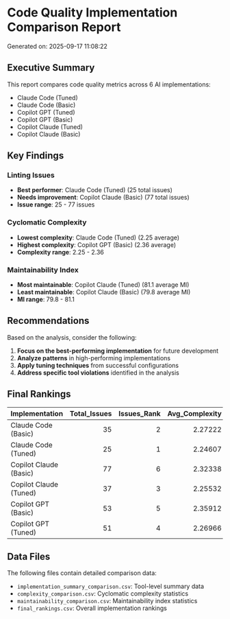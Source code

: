 # Code Quality Implementation Comparison Report

Generated on: 2025-09-17 11:08:22

## Executive Summary

This report compares code quality metrics across 6 AI implementations:

- Claude Code (Tuned)
- Claude Code (Basic)
- Copilot GPT (Tuned)
- Copilot GPT (Basic)
- Copilot Claude (Tuned)
- Copilot Claude (Basic)

## Key Findings

### Linting Issues
- **Best performer**: Claude Code (Tuned) (25 total issues)
- **Needs improvement**: Copilot Claude (Basic) (77 total issues)
- **Issue range**: 25 - 77 issues

### Cyclomatic Complexity
- **Lowest complexity**: Claude Code (Tuned) (2.25 average)
- **Highest complexity**: Copilot GPT (Basic) (2.36 average)
- **Complexity range**: 2.25 - 2.36

### Maintainability Index
- **Most maintainable**: Copilot Claude (Tuned) (81.1 average MI)
- **Least maintainable**: Copilot Claude (Basic) (79.8 average MI)
- **MI range**: 79.8 - 81.1

## Recommendations

Based on the analysis, consider the following:

1. **Focus on the best-performing implementation** for future development
2. **Analyze patterns** in high-performing implementations
3. **Apply tuning techniques** from successful configurations
4. **Address specific tool violations** identified in the analysis

## Final Rankings

| Implementation         |   Total_Issues |   Issues_Rank |   Avg_Complexity |   Complexity_Rank |   Avg_MI_Score |   MI_Rank |
|:-----------------------|---------------:|--------------:|-----------------:|------------------:|---------------:|----------:|
| Claude Code (Basic)    |             35 |             2 |          2.27222 |                 3 |        80.6059 |         3 |
| Claude Code (Tuned)    |             25 |             1 |          2.24607 |                 6 |        80.3927 |         5 |
| Copilot Claude (Basic) |             77 |             6 |          2.32338 |                 2 |        79.8068 |         6 |
| Copilot Claude (Tuned) |             37 |             3 |          2.25532 |                 5 |        81.0968 |         1 |
| Copilot GPT (Basic)    |             53 |             5 |          2.35912 |                 1 |        80.5622 |         4 |
| Copilot GPT (Tuned)    |             51 |             4 |          2.26966 |                 4 |        81.0792 |         2 |

## Data Files

The following files contain detailed comparison data:

- `implementation_summary_comparison.csv`: Tool-level summary data
- `complexity_comparison.csv`: Cyclomatic complexity statistics
- `maintainability_comparison.csv`: Maintainability index statistics
- `final_rankings.csv`: Overall implementation rankings

